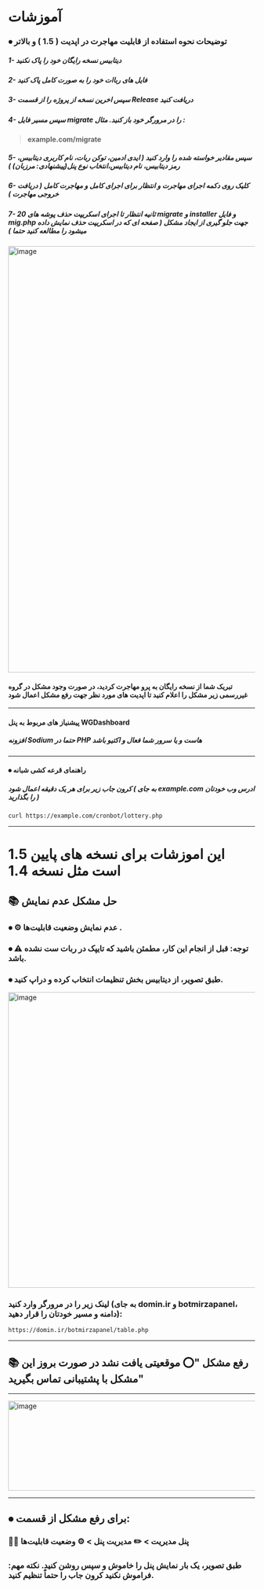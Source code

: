 # آموزشات

### ⦁ توضیحات نحوه استفاده از قابلیت مهاجرت در اپدیت ( 1.5 ) و بالاتر

##### 1- دیتابیس نسخه رایگان خود را پاک نکنید
##### 2- فایل های رباات خود را به صورت کامل پاک کنید
##### 3- سپس اخرین نسخه از پروژه را از قسمت Release دریافت کنید
##### 4- سپس مسیر فایل migrate را در مرورگر خود باز کنید. مثال :


> #### example.com/migrate

##### 5- سپس مقادیر خواسته شده را وارد کنید ( ایدی ادمین، توکن ربات، نام کاربری دیتابیس، رمز دیتابیس، نام دیتابیس،انتخاب نوع پنل(پیشنهادی: مرزبان) ) 
##### 6- کلیک روی دکمه اجرای مهاجرت و انتظار برای اجرای کامل و مهاجرت کامل ( دریافت خروجی مهاجرت )
##### 7- 20 ثانیه انتظار تا اجرای اسکریپت حذف پوشه های migrate و installer و فایل mig.php جهت جلو گیری از ایجاد مشکل ( صفحه ای که در اسکریپت حذف نمایش داده میشود را مطالعه کنید ***حتما*** )
<img width="812" height="868" alt="image" src="https://github.com/user-attachments/assets/1fd88d23-d63d-468e-a85c-991eed745a50" />



#### تبریک شما از نسخه رایگان به پرو مهاجرت کردید، در صورت وجود مشکل در گروه غیررسمی زیر مشکل را اعلام کنید تا اپدیت های مورد نظر جهت رفع مشکل اعمال شود


---
#### پیشنیاز های مربوط به پنل WGDashboard
##### افزونه Sodium حتما در PHP هاست و یا سرور شما فعال و اکتیو باشد 


---
#### ⦁ راهنمای قرعه کشی شبانه
##### کرون جاب زیر برای هر یک دقیقه اعمال شود ( به جای example.com ادرس وب خودتان را بگذارید )
`curl https://example.com/cronbot/lottery.php`


---

# این اموزشات برای نسخه های پایین 1.5 است مثل نسخه 1.4
## 📚 حل مشکل عدم نمایش

### ⦁ ⚙️ عدم نمایش وضعیت قابلیت‌ها .
### ⦁ ⚠️ توجه: قبل از انجام این کار، مطمئن باشید که تایپک در ربات ست نشده باشد.
### ⦁ طبق تصویر، از دیتابیس بخش تنظیمات انتخاب کرده و دراپ کنید.

<img width="678" height="602" alt="image" src="https://github.com/user-attachments/assets/6a4de2ff-c399-439c-9031-6c5b0ffad9eb" />


 ### لینک زیر را در مرورگر وارد کنید (به جای domin.ir و botmirzapanel، دامنه و مسیر خودتان را قرار دهید):
```
https://domin.ir/botmirzapanel/table.php
```

---


## 📚 رفع مشکل "⭕️ موقعیتی یافت نشد در صورت بروز این مشکل با پشتیبانی تماس بگیرید"
---


<img width="602" height="183" alt="image" src="https://github.com/user-attachments/assets/f2de7d4b-5db3-4f79-a44a-7700655220ab" />


---

## ⦁ برای رفع مشکل از قسمت:

  
  ### 👨‍💼 پنل مدیریت > ✏️ مدیریت پنل > ⚙️ وضعیت قابلیت‌ها
  

  ### طبق تصویر، یک بار نمایش پنل را خاموش و سپس روشن کنید. نکته مهم: فراموش نکنید کرون جاب را حتماً تنظیم کنید.
